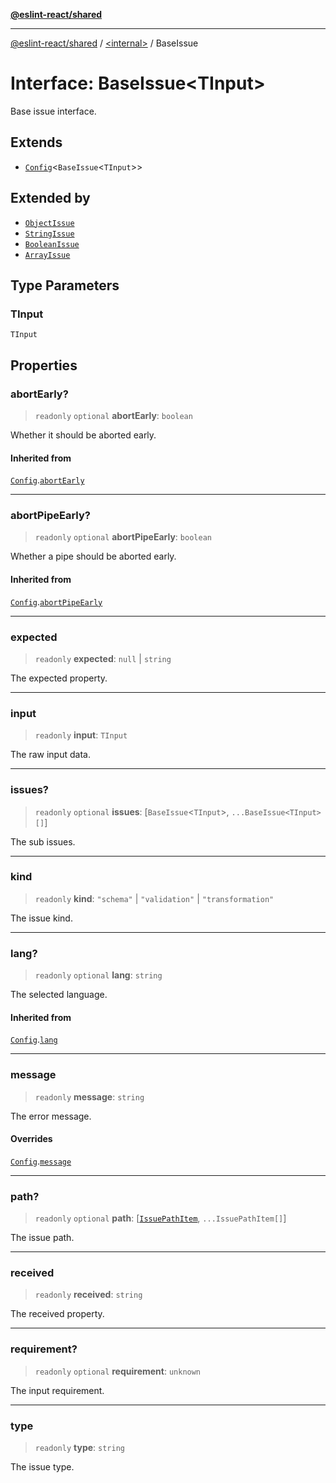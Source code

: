 [**@eslint-react/shared**](../../README.md)

***

[@eslint-react/shared](../../README.md) / [\<internal\>](../README.md) / BaseIssue

# Interface: BaseIssue\<TInput\>

Base issue interface.

## Extends

- [`Config`](Config.md)\<`BaseIssue`\<`TInput`\>\>

## Extended by

- [`ObjectIssue`](ObjectIssue.md)
- [`StringIssue`](StringIssue.md)
- [`BooleanIssue`](BooleanIssue.md)
- [`ArrayIssue`](ArrayIssue.md)

## Type Parameters

### TInput

`TInput`

## Properties

### abortEarly?

> `readonly` `optional` **abortEarly**: `boolean`

Whether it should be aborted early.

#### Inherited from

[`Config`](Config.md).[`abortEarly`](Config.md#abortearly)

***

### abortPipeEarly?

> `readonly` `optional` **abortPipeEarly**: `boolean`

Whether a pipe should be aborted early.

#### Inherited from

[`Config`](Config.md).[`abortPipeEarly`](Config.md#abortpipeearly)

***

### expected

> `readonly` **expected**: `null` \| `string`

The expected property.

***

### input

> `readonly` **input**: `TInput`

The raw input data.

***

### issues?

> `readonly` `optional` **issues**: \[`BaseIssue`\<`TInput`\>, `...BaseIssue<TInput>[]`\]

The sub issues.

***

### kind

> `readonly` **kind**: `"schema"` \| `"validation"` \| `"transformation"`

The issue kind.

***

### lang?

> `readonly` `optional` **lang**: `string`

The selected language.

#### Inherited from

[`Config`](Config.md).[`lang`](Config.md#lang)

***

### message

> `readonly` **message**: `string`

The error message.

#### Overrides

[`Config`](Config.md).[`message`](Config.md#message)

***

### path?

> `readonly` `optional` **path**: \[[`IssuePathItem`](../type-aliases/IssuePathItem.md), `...IssuePathItem[]`\]

The issue path.

***

### received

> `readonly` **received**: `string`

The received property.

***

### requirement?

> `readonly` `optional` **requirement**: `unknown`

The input requirement.

***

### type

> `readonly` **type**: `string`

The issue type.
